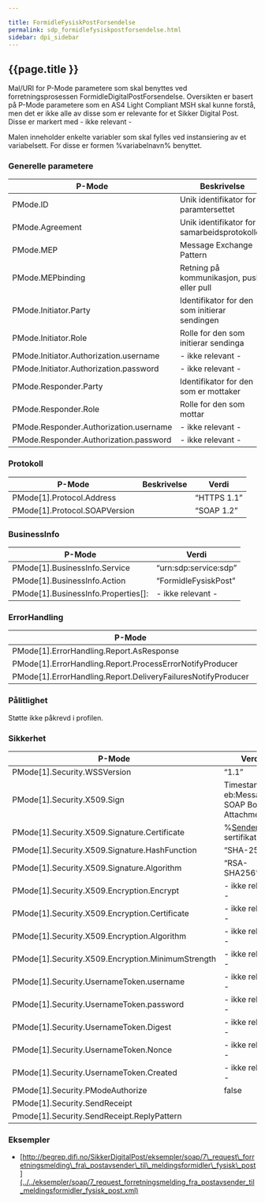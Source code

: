 ```yaml
---

title: FormidleFysiskPostForsendelse
permalink: sdp_formidlefysiskpostforsendelse.html
sidebar: dpi_sidebar
---
```


## {{page.title }}

Mal/URI for P-Mode parametere som skal benyttes ved forretningsprosessen
FormidleDigitalPostForsendelse. Oversikten er basert på P-Mode
parametere som en AS4 Light Compliant MSH skal kunne forstå, men det er
ikke alle av disse som er relevante for et Sikker Digital Post. Disse er
markert med - ikke relevant -

Malen inneholder enkelte variabler som skal fylles ved instansiering av
et variabelsett. For disse er formen %variabelnavn% benyttet.

### Generelle parametere

| P-Mode | Beskrivelse | Verdi |
| --- | --- | --- |
| PMode.ID | Unik identifikator for paramtersettet | %[Sender](../../forretningslag/StandardBusinessDocument/Sender.md)%-"FormidleDigitalPostForsendelse"-%versjon/løpenummer%) |
| PMode.Agreement | Unik identifikator for samarbeidsprotokollen | ["http://begrep.difi.no/SikkerDigitalPost/1.0/transportlag/Meldingsutveksling/FormidleFysiskPostForsendelse"]({{pageMinorUrl}}) |
| PMode.MEP | Message Exchange Pattern | “http://www.oasis-open.org/committees/ebxml-msg/one-way” |
| PMode.MEPbinding | Retning på kommunikasjon, push eller pull | “http://www.oasis-open.org/committees/ebxml-msg/push” |
| PMode.Initiator.Party | Identifikator for den som initierar sendingen | %[Sender](../../forretningslag/StandardBusinessDocument/Sender.md)% |
| PMode.Initiator.Role | Rolle for den som initierar sendinga | [”Avsender“](../../begrep/Avsender.md) |
| PMode.Initiator.Authorization.username | \- ikke relevant - | \- ikke relevant - |
| PMode.Initiator.Authorization.password | \- ikke relevant - | \- ikke relevant - |
| PMode.Responder.Party | Identifikator for den som er mottaker | %[Receiver](../../forretningslag/StandardBusinessDocument/Receiver.md)% |
| PMode.Responder.Role | Rolle for den som mottar | “urn:sdp:meldingsformidler” |
| PMode.Responder.Authorization.username | \- ikke relevant - | \- ikke relevant - |
| PMode.Responder.Authorization.password | \- ikke relevant - | \- ikke relevant - |

### Protokoll

| P-Mode | Beskrivelse | Verdi |
| --- | --- | --- |
| PMode\[1\].Protocol.Address | | “HTTPS 1.1” |
| PMode\[1\].Protocol.SOAPVersion | | “SOAP 1.2” |

### BusinessInfo

| P-Mode | Verdi |
| --- | --- |
| PMode\[1\].BusinessInfo.Service | “urn:sdp:service:sdp” |
| PMode\[1\].BusinessInfo.Action | “FormidleFysiskPost”  |
| PMode\[1\].BusinessInfo.Properties\[\]: | \- ikke relevant - |

### ErrorHandling

| P-Mode | Verdi |
| --- | --- |
| PMode\[1\].ErrorHandling.Report.AsResponse | true  |
| PMode\[1\].ErrorHandling.Report.ProcessErrorNotifyProducer | true  |
| PMode\[1\].ErrorHandling.Report.DeliveryFailuresNotifyProducer | true  |

### Pålitlighet

Støtte ikke påkrevd i profilen.

### Sikkerhet

| P-Mode | Verdi |
| --- | ---|
| PMode\[1\].Security.WSSVersion | “1.1” |
| PMode\[1\].Security.X509.Sign | Timestamp, eb:Messaging, SOAP Body, Attachment |
| PMode\[1\].Security.X509.Signature.Certificate | %[Sender](../../forretningslag/StandardBusinessDocument/Sender.md) sitt sertifikat% |
| PMode\[1\].Security.X509.Signature.HashFunction | “SHA-256” |
| PMode\[1\].Security.X509.Signature.Algorithm | “RSA-SHA256” |
| PMode\[1\].Security.X509.Encryption.Encrypt | \- ikke relevant - |
| PMode\[1\].Security.X509.Encryption.Certificate | \- ikke relevant - |
| PMode\[1\].Security.X509.Encryption.Algorithm | \- ikke relevant - |
| PMode\[1\].Security.X509.Encryption.MinimumStrength | \- ikke relevant - |
| PMode\[1\].Security.UsernameToken.username | \- ikke relevant - |
| PMode\[1\].Security.UsernameToken.password | \- ikke relevant - |
| PMode\[1\].Security.UsernameToken.Digest | \- ikke relevant - |
| PMode\[1\].Security.UsernameToken.Nonce | \- ikke relevant - |
| PMode\[1\].Security.UsernameToken.Created | \- ikke relevant - |
| PMode\[1\].Security.PModeAuthorize | false |
| PMode\[1\].Security.SendReceipt | |
| Pmode\[1\].Security.SendReceipt.ReplyPattern | |

### Eksempler

  - [http://begrep.difi.no/SikkerDigitalPost/eksempler/soap/7\_request\_forretningsmelding\_fra\_postavsender\_til\_meldingsformidler\_fysisk\_post](../../eksempler/soap/7_request_forretningsmelding_fra_postavsender_til_meldingsformidler_fysisk_post.xml)
